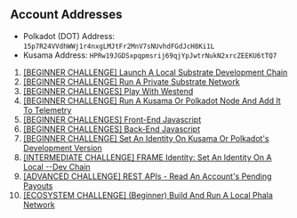 ## Account Addresses

- Polkadot (DOT) Address: `15p7R24VVdhWWj1r4nxgLMJtFr2MnV7sNUvhdFGdJcH8Ki1L`
- Kusama Address: `HPRw19JGDSxpqpmsrij69qjYpJwtrNukN2xrcZEEKU6tTQ7`

1. [[BEGINNER CHALLENGE] Launch A Local Substrate Development Chain](https://github.com/nnnkit/hello_world/blob/master/local-substrate.md)
2. [[BEGINNER CHALLENGE] Run A Private Substrate Network](https://github.com/nnnkit/hello_world/blob/master/private.md)
3. [[BEGINNER CHALLENGES] Play With Westend](https://github.com/nnnkit/hello_world/blob/master/westend.md)
4. [[BEGINNER CHALLENGE] Run A Kusama Or Polkadot Node And Add It To Telemetry](https://github.com/nnnkit/hello_world/blob/master/telemetry.md)
5. [[BEGINNER CHALLENGES] Front-End Javascript](https://dot-frontend.netlify.app/)
6. [[BEGINNER CHALLENGES] Back-End Javascript](https://github.com/nnnkit/hello_world/tree/master/backend-js)
7. [[BEGINNER CHALLENGE] Set An Identity On Kusama Or Polkadot's Development Version](https://github.com/nnnkit/hello_world/blob/master/identity.md)
8. [[INTERMEDIATE CHALLENGE] FRAME Identity: Set An Identity On A Local --Dev Chain](https://github.com/nnnkit/hello_world/blob/master/identity.md)
9. [[ADVANCED CHALLENGE] REST APIs - Read An Account's Pending Payouts](https://github.com/nnnkit/hello_world/tree/master/account-pending-payout)
10. [[ECOSYSTEM CHALLENGE] (Beginner) Build And Run A Local Phala Network](https://github.com/nnnkit/local-phala-network/blob/master/README.md)
